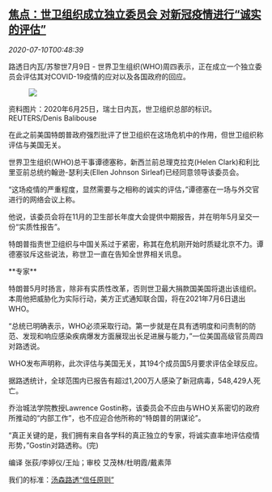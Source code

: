 <!--1594342515000-->
[焦点：世卫组织成立独立委员会 对新冠疫情进行“诚实的评估”](https://cn.reuters.com/article/who-covid-evaluation-0709thur-idCNKBS24B02M)
------

<div><i>2020-07-10T00:48:39</i></div><div class="StandardArticleBody_body"><p>路透日内瓦/苏黎世7月9日 - 世界卫生组织(WHO)周四表示，正在成立一个独立委员会评估其对COVID-19疫情的应对以及各国政府的回应。 </p><div class="PrimaryAsset_container"><div class="Image_container" tabindex="-1"><figure class="Image_zoom" style="padding-bottom:"><div class="LazyImage_container LazyImage_dark" style="background-image:none"><img src="//s4.reutersmedia.net/resources/r/?m=02&amp;d=20200710&amp;t=2&amp;i=1525236991&amp;r=LYNXMPEG6901S&amp;w=600" aria-label="资料图片：2020年6月25日，瑞士日内瓦，世卫组织总部的标识。REUTERS/Denis Balibouse"/><div class="LazyImage_image LazyImage_fallback" style="background-image:url(//s4.reutersmedia.net/resources/r/?m=02&amp;d=20200710&amp;t=2&amp;i=1525236991&amp;r=LYNXMPEG6901S&amp;w=600);background-position:center center;background-color:inherit"></div></div><div class="Image_expand-button" aria-label="Expand Image Slideshow" role="button" tabindex="0"></div></figure><figcaption><div class="Image_caption"><span>资料图片：2020年6月25日，瑞士日内瓦，世卫组织总部的标识。REUTERS/Denis Balibouse</span></div></figcaption></div></div><p>在此之前美国特朗普政府强烈批评了世卫组织在这场危机中的作用，但世卫组织称评估与美国无关。 </p><p>世界卫生组织(WHO)总干事谭德塞称，新西兰前总理克拉克(Helen Clark)和利比里亚前总统约翰逊-瑟利夫(Ellen Johnson Sirleaf)已经同意领导该委员会。 </p><p>“这场疫情的严重程度，显然需要与之相称的诚实的评估，”谭德塞在一场与外交官进行的网络会议上称。     </p><p>他说，该委员会将在11月的卫生部长年度大会提供中期报告，并在明年5月呈交一份“实质性报告”。 </p><p>特朗普指责世卫组织与中国关系过于紧密，称其在危机刚开始时质疑北京不力。谭德塞驳斥这些说法，称世卫一直在告知全世界相关讯息。 </p><p>**专家** </p><p>特朗普5月时扬言，除非有实质性改革，否则世卫最大捐款国美国将退出该组织。本周他把威胁化为实际行动，美方正式通知联合国，将在2021年7月6日退出WHO。 </p><p>“总统已明确表示，WHO必须采取行动。第一步就是在具有透明度和问责制的防范、发现和响应感染疾病爆发方面展现出长足进展与能力，”一位美国高级官员周四对路透说。     </p><p>WHO发布声明称，此次评估与美国无关，其194个成员国5月要求评估全球反应。 </p><p>据路透统计，全球范围内已报告有超过1,200万人感染了新冠病毒，548,429​人死亡。 </p><p>乔治城法学院教授Lawrence Gostin称，该委员会不应由与WHO关系密切的政府所推动的“内部工作”，也不应迎合他所称的“特朗普的阴谋论”。 </p><p>“真正关键的是，我们拥有来自各学科的真正独立的专家，将诚实直率地评估疫情形势，”Gostin对路透称。(完) </p><div class="Attribution_container"><div class="Attribution_attribution"><p class="Attribution_content">编译 张荻/李婷仪/王灿；审校 艾茂林/杜明霞/戴素萍 </p></div></div><div class="StandardArticleBody_trustBadgeContainer"><span class="StandardArticleBody_trustBadgeTitle">我们的标准：</span><span class="trustBadgeUrl"><a href="https://www.thomsonreuters.cn/content/dam/openweb/documents/pdf/china/brochures/about-us-1.pdf">汤森路透“信任原则”</a></span></div></div>
